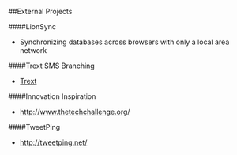 ##External Projects


####LionSync
* Synchronizing databases across browsers with only a local area network

####Trext SMS Branching
* [Trext](http://www.trext.me/)

####Innovation Inspiration
* http://www.thetechchallenge.org/

####TweetPing
* http://tweetping.net/